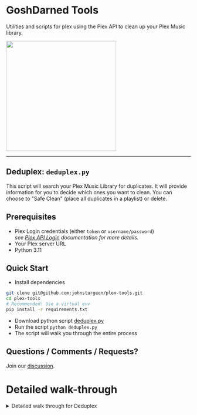 # GoshDarned Tools

Utilities and scripts for plex using the Plex API to clean up your Plex Music library.

<img width="300" src="https://github.com/johnsturgeon/plex-tools/assets/9746310/0c42ce63-983b-43a6-8f2e-77338e204cba">

---

## Deduplex: `deduplex.py`

This script will search your Plex Music Library for duplicates.  It will provide information for you to decide which ones you want to clean.  You can choose to "Safe Clean" (place all duplicates in a playlist) or delete.

## Prerequisites
* Plex Login credentials (either `token` or `username/password`)  
  _see [Plex API Login](https://python-plexapi.readthedocs.io/en/stable/introduction.html#getting-a-plexserver-instance) documentation for more details._
* Your Plex server URL
* Python 3.11

## Quick Start

*  Install dependencies

```bash
git clone git@github.com:johnsturgeon/plex-tools.git
cd plex-tools
# Recommended: Use a virtual env
pip install -r requirements.txt
```
* Download python script [deduplex.py](deduplex.py)
* Run the script `python deduplex.py`
* The script will walk you through the entire process

## Questions / Comments / Requests?

Join our [discussion](https://github.com/johnsturgeon/plex-tools/discussions).

# Detailed walk-through

<details>
  <summary>Detailed walk through for Deduplex</summary>


## Usage

```bash
python deduplexs.py
```

The script will walk you through an initial configuration, Optionally offer to save the config in a `.env` file, and begin the search

## .env

If the .env file does not exist, you can opt to create it

<img width="690" alt="image" src="https://github.com/johnsturgeon/plex-tools/assets/9746310/8b2a6b9a-78d4-4067-acf9-1f15bf001094">

## Setup

The setup process will attempt to connect to your plex server using credentials supplied in the .env file.  If successful, it will search for duplicates.

<img width="623" alt="image" src="https://github.com/johnsturgeon/plex-tools/assets/9746310/b8462a9f-9292-46f2-b97f-5fa2f11a9e25">

## Safe Mode

Safe mode will move duplicate tracks to a playlist for you to review and delete in Plex yourself.

<img width="726" alt="image" src="https://github.com/johnsturgeon/plex-tools/assets/9746310/7dfcaf44-330a-4c8f-9d1b-02994e41c3c3">

If you choose not to enable safe mode, then your duplicates will be deleted directly

## Instructions

You will (optionally) be shown some brief instructions for how to choose your duplicates, it will be more obvious once you begin.

<img width="730" alt="image" src="https://github.com/johnsturgeon/plex-tools/assets/9746310/ddc04e84-12c8-4c3c-b851-40e96dd74573">

## Duplicate chooser

Each song that has duplicate(s) files will present you with a choice for choosing which songs to delete

<img width="728" alt="image" src="https://github.com/johnsturgeon/plex-tools/assets/9746310/95d1a049-618c-488d-b80b-79a00f346b53">

## Final review

You will be asked if you'd like to review the actual files that you've chosen for clean-up then, either the files will be placed into a playlist (safe delete) or deleted.

</details>
